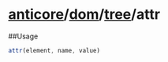 # [anticore](../../../../../#reference)/[dom](../../#reference)/[tree](../#reference)/<a name="reference">attr</a>

##Usage

```js
attr(element, name, value)
```